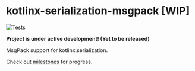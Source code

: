 # kotlinx-serialization-msgpack [WIP]

[![Tests](https://github.com/esensar/kotlinx-serialization-msgpack/workflows/Tests/badge.svg)](https://github.com/esensar/kotlinx-serialization-msgpack/actions)

**Project is under active development! (Yet to be released)**

MsgPack support for kotlinx.serialization.

Check out [milestones](https://github.com/esensar/kotlinx-serialization-msgpack/milestones) for progress.
